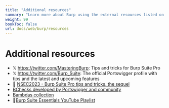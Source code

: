 ```yaml
---
title: "Additional resources"
summary: "Learn more about Burp using the external resources listed on this page."
weight: 99
bookToc: false
url: docs/web/burp/resources
---
```


# Additional resources

- 𝕏 https://twitter.com/MasteringBurp: Tips and tricks for Burp Suite Pro
- 𝕏 https://twitter.com/Burp_Suite: The official Portswigger profile with tips and the latest and upcoming features
- :cinema: [NSEC2023 - Burp Suite Pro tips and tricks, the sequel](https://www.youtube.com/watch?app=desktop&v=N7BN--CMOMI)
- [BChecks developed by Portswigger and community](https://github.com/PortSwigger/BChecks)
- [Bambdas collection](https://github.com/PortSwigger/bambdas)
- :cinema:[Burp Suite Essentials YouTube Playlist](https://www.youtube.com/watch?v=ouDe5sJ_uC8&list=PLoX0sUafNGbH9bmbIANk3D50FNUmuJIF3)
